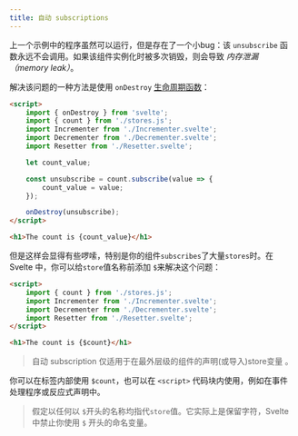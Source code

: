 ```yaml
---
title: 自动 subscriptions
---
```


上一个示例中的程序虽然可以运行，但是存在了一个小bug：该 `unsubscribe` 函数永远不会调用。如果该组件实例化时被多次销毁，则会导致 *内存泄漏（memory leak）*。

解决该问题的一种方法是使用 `onDestroy` [生命周期函数](tutorial/ondestroy)：

```html
<script>
	import { onDestroy } from 'svelte';
	import { count } from './stores.js';
	import Incrementer from './Incrementer.svelte';
	import Decrementer from './Decrementer.svelte';
	import Resetter from './Resetter.svelte';

	let count_value;

	const unsubscribe = count.subscribe(value => {
		count_value = value;
	});

	onDestroy(unsubscribe);
</script>

<h1>The count is {count_value}</h1>
```

但是这样会显得有些啰嗦，特别是你的组件`subscribes`了大量`stores`时。在Svelte 中，你可以给`store`值名称前添加  `$`来解决这个问题：

```html
<script>
	import { count } from './stores.js';
	import Incrementer from './Incrementer.svelte';
	import Decrementer from './Decrementer.svelte';
	import Resetter from './Resetter.svelte';
</script>

<h1>The count is {$count}</h1>
```

> 自动 subscription 仅适用于在最外层级的组件的声明(或导入)store变量 。

你可以在标签内部使用 `$count`，也可以在 `<script>` 代码块内使用，例如在事件处理程序或反应式声明中。

> 假定以任何以 `$`开头的名称均指代`store`值。它实际上是保留字符，Svelte中禁止你使用 `$` 开头的命名变量。